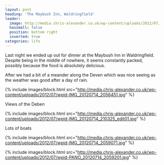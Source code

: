 ```yaml
---
layout: post
heading: 'The Maybush Inn, Waldringfield'
leader:
  image: http://media.chris-alexander.co.uk/wp-content/uploads/2012/07/wpid-PANO_20120714_2059201.jpg
  hassmall: false
  position: bottom right
  inverted: true
categories: life
---
```


Last night we ended up out for dinner at the Maybush Inn in Waldringfield. Despite being in the middle of nowhere, it seems constantly packed, possibly because the food is absolutely delicious.

After we had a bit of a meander along the Deven which was nice seeing as the weather was good after a day of rain.

{% include images/block.html src="http://media.chris-alexander.co.uk/wp-content/uploads/2012/07/wpid-IMG_20120714_2056451.jpg" %}

Views of the Deben

{% include images/block.html src="http://media.chris-alexander.co.uk/wp-content/uploads/2012/07/wpid-IMG_20120714_210325_edit01.jpg" %}

Lots of boats

{% include images/block.html src="http://media.chris-alexander.co.uk/wp-content/uploads/2012/07/wpid-IMG_20120714_2059071.jpg" %}

{% include images/block.html src="http://media.chris-alexander.co.uk/wp-content/uploads/2012/07/wpid-PANO_20120714_2059201.jpg" %}
